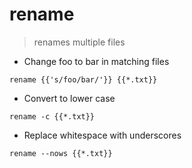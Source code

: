 # rename

> renames multiple files

- Change foo to bar in matching files

`rename {{'s/foo/bar/'}} {{*.txt}}`

- Convert to lower case

`rename -c {{*.txt}}`

- Replace whitespace with underscores

`rename --nows {{*.txt}}`
